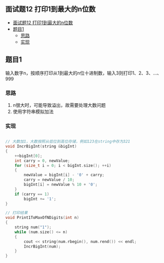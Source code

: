 ## 面试题12 打印1到最大的n位数

<!-- TOC -->

- [面试题12 打印1到最大的n位数](#面试题12-打印1到最大的n位数)
- [题目1](#题目1)
    - [思路](#思路)
    - [实现](#实现)

<!-- /TOC -->

## 题目1
输入数字n，按顺序打印从1到最大的n位十进制数，输入3则打印1、2、3、...、999

### 思路
1. n很大时，可能导致溢出，故需要处理大数问题
2. 使用字符串模拟加法

### 实现
```cpp

// 大数加1，大数按照从低位到高位存储，例如123在string中存为321
void IncrBigInt(string &bigInt)
{
    ++bigInt[0];
    int carry = 0, newValue;
    for (size_t i = 0; i < bigInt.size(); ++i)
    {
        newValue = bigInt[i] - '0' + carry;
        carry = newValue / 10;
        bigInt[i] = newValue % 10 + '0';
    }
    if (carry == 1)
        bigInt += '1';
}

// 打印结果
void Print1ToMaxOfNDigits(int n)
{
    string num("1");
    while (num.size() <= n)
    {
        cout << string(num.rbegin(), num.rend()) << endl;
        IncrBigInt(num);
    }
}
``` 

